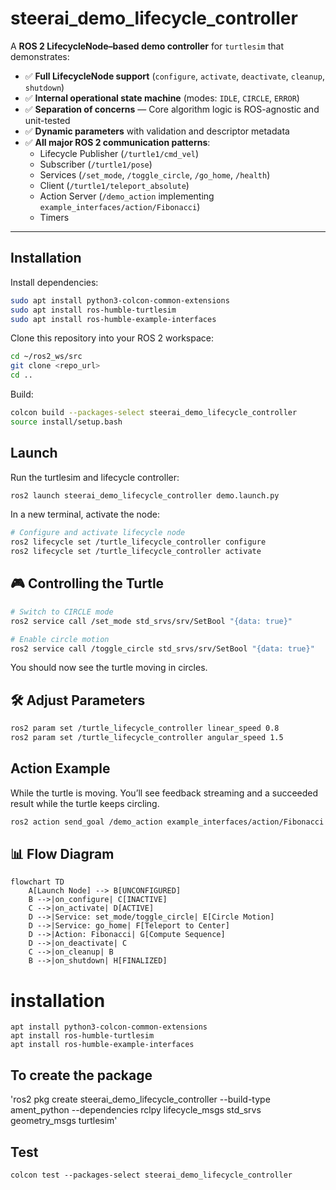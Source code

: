 # steerai_demo_lifecycle_controller

A **ROS 2 LifecycleNode–based demo controller** for `turtlesim` that demonstrates:

- ✅ **Full LifecycleNode support** (`configure`, `activate`, `deactivate`, `cleanup`, `shutdown`)
- ✅ **Internal operational state machine** (modes: `IDLE`, `CIRCLE`, `ERROR`)
- ✅ **Separation of concerns** — Core algorithm logic is ROS-agnostic and unit-tested
- ✅ **Dynamic parameters** with validation and descriptor metadata
- ✅ **All major ROS 2 communication patterns**:
  - Lifecycle Publisher (`/turtle1/cmd_vel`)
  - Subscriber (`/turtle1/pose`)
  - Services (`/set_mode`, `/toggle_circle`, `/go_home`, `/health`)
  - Client (`/turtle1/teleport_absolute`)
  - Action Server (`/demo_action` implementing `example_interfaces/action/Fibonacci`)
  - Timers

---

## Installation

Install dependencies:

```bash
sudo apt install python3-colcon-common-extensions
sudo apt install ros-humble-turtlesim
sudo apt install ros-humble-example-interfaces
```

Clone this repository into your ROS 2 workspace:

```bash
cd ~/ros2_ws/src
git clone <repo_url>
cd ..
```

Build:

```bash
colcon build --packages-select steerai_demo_lifecycle_controller
source install/setup.bash
```

## Launch

Run the turtlesim and lifecycle controller:

```bash
ros2 launch steerai_demo_lifecycle_controller demo.launch.py
```

In a new terminal, activate the node:

```bash
# Configure and activate lifecycle node
ros2 lifecycle set /turtle_lifecycle_controller configure
ros2 lifecycle set /turtle_lifecycle_controller activate
```

## 🎮 Controlling the Turtle

```bash
# Switch to CIRCLE mode
ros2 service call /set_mode std_srvs/srv/SetBool "{data: true}"

# Enable circle motion
ros2 service call /toggle_circle std_srvs/srv/SetBool "{data: true}"

```
You should now see the turtle moving in circles.


## 🛠 Adjust Parameters

```bash
ros2 param set /turtle_lifecycle_controller linear_speed 0.8
ros2 param set /turtle_lifecycle_controller angular_speed 1.5
```

## Action Example
While the turtle is moving. You’ll see feedback streaming and a succeeded result while the turtle keeps circling.
```bash
ros2 action send_goal /demo_action example_interfaces/action/Fibonacci "{order: 10}"
```

## 📊 Flow Diagram

```mermaid
flowchart TD
    A[Launch Node] --> B[UNCONFIGURED]
    B -->|on_configure| C[INACTIVE]
    C -->|on_activate| D[ACTIVE]
    D -->|Service: set_mode/toggle_circle| E[Circle Motion]
    D -->|Service: go_home| F[Teleport to Center]
    D -->|Action: Fibonacci| G[Compute Sequence]
    D -->|on_deactivate| C
    C -->|on_cleanup| B
    B -->|on_shutdown| H[FINALIZED]
```


















# installation
```
apt install python3-colcon-common-extensions
apt install ros-humble-turtlesim
apt install ros-humble-example-interfaces

```



## To create the package 

'ros2 pkg create steerai_demo_lifecycle_controller --build-type ament_python --dependencies rclpy lifecycle_msgs std_srvs geometry_msgs turtlesim'


## Test
`colcon test --packages-select steerai_demo_lifecycle_controller`